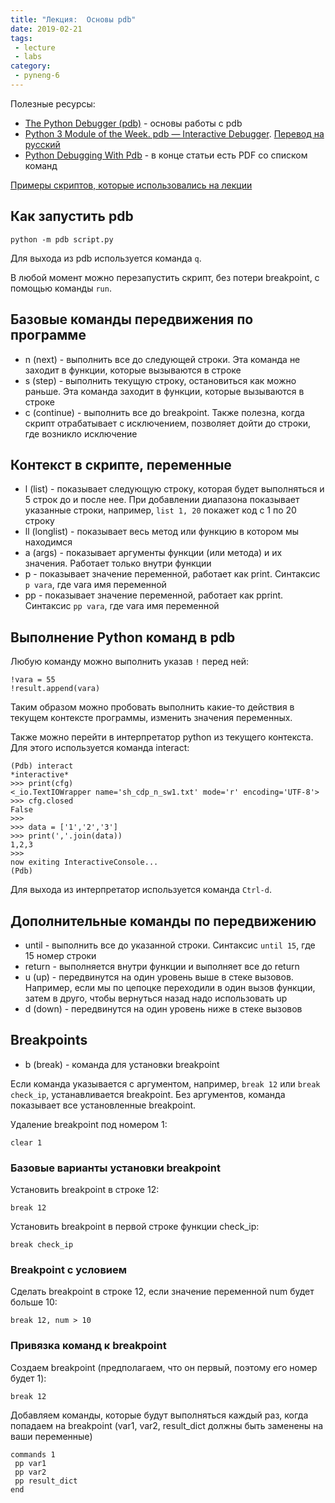 ```yaml
---
title: "Лекция:  Основы pdb"
date: 2019-02-21
tags:
 - lecture
 - labs
category:
 - pyneng-6
---
```



Полезные ресурсы:

* [The Python Debugger (pdb)](https://pynet.twb-tech.com/blog/python/pdb.html) - основы работы с pdb
* [Python 3 Module of the Week. pdb — Interactive Debugger](https://pymotw.com/3/pdb/). [Перевод на русский](https://habr.com/ru/post/104086/)
* [Python Debugging With Pdb](https://realpython.com/python-debugging-pdb/) -  в конце статьи есть PDF со списком команд


[Примеры скриптов, которые использовались на лекции](https://github.com/pyneng/pyneng-online-jan-apr-2019/tree/master/examples/pdb_basics)

## Как запустить pdb

```
python -m pdb script.py
```

Для выхода из pdb используется команда `q`.

В любой момент можно перезапустить скрипт, без потери breakpoint, с помощью команды `run`.

## Базовые команды передвижения по программе

* n (next) - выполнить все до следующей строки. Эта команда не заходит в функции, которые вызываются в строке
* s (step) - выполнить текущую строку, остановиться как можно раньше. Эта команда заходит в функции, которые вызываются в строке
* c (continue) - выполнить все до breakpoint. Также полезна, когда скрипт отрабатывает с исключением, позволяет дойти до строки, где возникло исключение

## Контекст в скрипте, переменные

* l (list) - показывает следующую строку, которая будет выполняться и 5 строк до и после нее. При добавлении диапазона показывает указанные строки, например, `list 1, 20` покажет код с 1 по 20 строку
* ll (longlist) - показывает весь метод или функцию в котором мы находимся
* a (args) - показывает аргументы функции (или метода) и их значения. Работает только внутри функции
* p - показывает значение переменной, работает как print. Синтаксис `p vara`, где vara имя переменной
* pp - показывает значение переменной, работает как pprint. Синтаксис `pp vara`, где vara имя переменной

## Выполнение Python команд в pdb

Любую команду можно выполнить указав `!` перед ней:
```
!vara = 55
!result.append(vara)
```

Таким образом можно пробовать выполнить какие-то действия в текущем контексте программы, изменить значения переменных.

Также можно перейти в интерпретатор python из текущего контекста. Для этого используется команда interact:
```
(Pdb) interact
*interactive*
>>> print(cfg)
<_io.TextIOWrapper name='sh_cdp_n_sw1.txt' mode='r' encoding='UTF-8'>
>>> cfg.closed
False
>>>
>>> data = ['1','2','3']
>>> print(','.join(data))
1,2,3
>>>
now exiting InteractiveConsole...
(Pdb)
```

Для выхода из интерпретатор используется команда `Ctrl-d`.

## Дополнительные команды по передвижению

* until - выполнить все до указанной строки. Синтаксис `until 15`, где 15 номер строки
* return - выполняется внутри функции и выполняет все до return
* u (up) - передвинутся на один уровень выше в стеке вызовов. Например, если мы по цепоцке переходили в один вызов функции, затем в друго, чтобы вернуться назад надо использовать up
* d (down) - передвинутся на один уровень ниже в стеке вызовов

## Breakpoints

* b (break) - команда для установки breakpoint

Если команда указывается с аргументом, например, `break 12` или `break check_ip`, устанавливается breakpoint.
Без аргументов, команда показывает все установленные breakpoint.

Удаление breakpoint под номером 1:
```
clear 1
```

### Базовые варианты установки breakpoint

Установить breakpoint в строке 12:
```
break 12
```

Установить breakpoint в первой строке функции check_ip:
```
break check_ip
```

### Breakpoint с условием

Сделать breakpoint в строке 12, если значение переменной num будет больше 10:
```
break 12, num > 10
```

### Привязка команд к breakpoint

Создаем breakpoint (предполагаем, что он первый, поэтому его номер будет 1):
```
break 12
```

Добавляем команды, которые будут выполняться каждый раз, когда попадаем на breakpoint (var1, var2, result_dict должны быть заменены на ваши переменные)
```
commands 1
 pp var1
 pp var2
 pp result_dict
end
```
